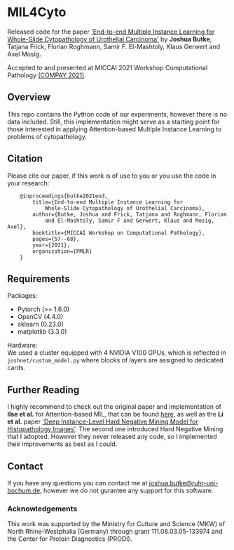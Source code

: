 # MIL4Cyto
Released code for the paper ['End-to-end Multiple Instance Learning for Whole-Slide Cytopathology of Urothelial Carcinoma'](https://proceedings.mlr.press/v156/butke21a/butke21a.pdf)
by **Joshua Butke**, Tatjana Frick, Florian Roghmann, Samir F. El-Mashtoly, Klaus Gerwert and Axel Mosig.

Accepted to and presented at MICCAI 2021 Workshop Computational Pathology [(COMPAY 2021)](https://www.examode.eu/compay2021/).

## Overview
This repo contains the Python code of our experiments, however there is no data included. Still, this implementation might serve as a starting point for those interested in applying Attention-based Multiple Instance Learning to problems of cytopathology.

## Citation
Please cite our paper, if this work is of use to you or you use the code in your research:
``` 
    @inproceedings{butke2021end,
        title={End-to-end Multiple Instance Learning for 
            Whole-Slide Cytopathology of Urothelial Carcinoma},
        author={Butke, Joshua and Frick, Tatjana and Roghmann, Florian 
            and El-Mashtoly, Samir F and Gerwert, Klaus and Mosig, Axel},
        booktitle={MICCAI Workshop on Computational Pathology},
        pages={57--68},
        year={2021},
        organization={PMLR}
    }
```

## Requirements
Packages: 
- Pytorch (>= 1.6.0)
- OpenCV (4.4.0)
- sklearn (0.23.0)
- matplotlib (3.3.0)

Hardware:  
We used a cluster equipped with 4 NVIDIA V100 GPUs, which is reflected in `joshnet/custom_model.py` where blocks of layers are assigned to dedicated cards.


## Further Reading
I highly recommend to check out the original paper and implementation of **Ilse et al.** for Attention-based MIL, that can be found [here](https://github.com/AMLab-Amsterdam/AttentionDeepMIL), as well as the **Li et al.** paper ['Deep Instance-Level Hard Negative Mining Model for Histopathology Images'](https://arxiv.org/pdf/1906.09681.pdf). The second one introduced Hard Negative Mining that I adopted. However they never released any code, so I implemented their improvements as best as I could.

## Contact
If you have any questions you can contact me at joshua.butke@ruhr-uni-bochum.de, however we do not gurantee any support for this software.

### Acknowledgements
This work was supported by the Ministry for Culture and Science (MKW) of North Rhine-Westphalia (Germany) through grant 111.08.03.05-133974 and the Center for Protein Diagnostics (PRODI).
